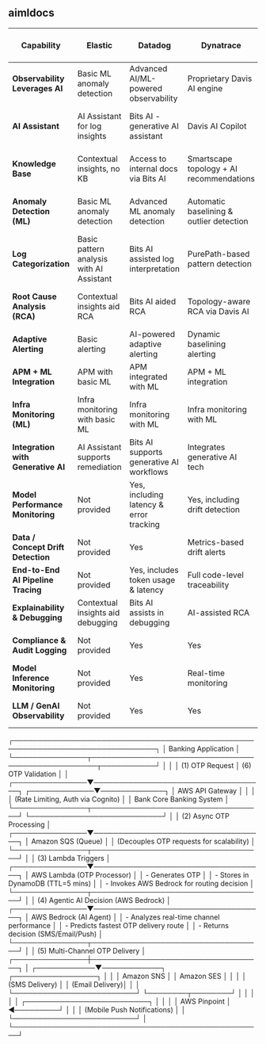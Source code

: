 ## aimldocs

| Capability                         | Elastic                                  | Datadog                                  | Dynatrace                                | IBM Instana + Watson AIOps            |
| ---------------------------------- | ---------------------------------------- | ---------------------------------------- | ---------------------------------------- | ------------------------------------- |
| **Observability Leverages AI**     | Basic ML anomaly detection               | Advanced AI/ML-powered observability     | Proprietary Davis AI engine              | Watson AIOps AI-driven observability  |
| **AI Assistant**                   | AI Assistant for log insights            | Bits AI - generative AI assistant        | Davis AI Copilot                         | Watson AIOps AI insights & automation |
| **Knowledge Base**                 | Contextual insights, no KB               | Access to internal docs via Bits AI      | Smartscape topology + AI recommendations | Knowledge graphs via Watson AIOps     |
| **Anomaly Detection (ML)**         | Basic ML anomaly detection               | Advanced ML anomaly detection            | Automatic baselining & outlier detection | Real-time AI-driven anomaly detection |
| **Log Categorization**             | Basic pattern analysis with AI Assistant | Bits AI assisted log interpretation      | PurePath-based pattern detection         | NLP-driven log grouping               |
| **Root Cause Analysis (RCA)**      | Contextual insights aid RCA              | Bits AI aided RCA                        | Topology-aware RCA via Davis AI          | Watson AIOps causal analysis & RCA    |
| **Adaptive Alerting**              | Basic alerting                           | AI-powered adaptive alerting             | Dynamic baselining alerting              | Predictive alerting                   |
| **APM + ML Integration**           | APM with basic ML                        | APM integrated with ML                   | APM + ML integration                     | AI-powered distributed tracing        |
| **Infra Monitoring (ML)**          | Infra monitoring with basic ML           | Infra monitoring with ML                 | Infra monitoring with ML                 | AI-driven infrastructure optimization |
| **Integration with Generative AI** | AI Assistant supports remediation        | Bits AI supports generative AI workflows | Integrates generative AI tech            | Watson AIOps supports generative AI   |
| **Model Performance Monitoring**   | Not provided                             | Yes, including latency & error tracking  | Yes, including drift detection           | Integrated with Watson AIOps          |
| **Data / Concept Drift Detection** | Not provided                             | Yes                                      | Metrics-based drift alerts               | Integrated with Watson AIOps          |
| **End-to-End AI Pipeline Tracing** | Not provided                             | Yes, includes token usage & latency      | Full code-level traceability             | Integrated AI workflow provenance     |
| **Explainability & Debugging**     | Contextual insights aid debugging        | Bits AI assists in debugging             | AI-assisted RCA                          | Watson AIOps for explainability       |
| **Compliance & Audit Logging**     | Not provided                             | Yes                                      | Yes                                      | Automated compliance checks           |
| **Model Inference Monitoring**     | Not provided                             | Yes                                      | Real-time monitoring                     | Integrated with Watson AIOps          |
| **LLM / GenAI Observability**      | Not provided                             | Yes                                      | Yes                                      | Supported via Watson AIOps            |











┌───────────────────────────────────────────────────────────────────────────────┐
│                              Banking Application                              │
└───────────────┬───────────────────────────────────────────────────┬───────────┘
                │                                                   │
                │ (1) OTP Request                                  │ (6) OTP Validation
                │                                                   │
┌───────────────▼───────────────────────────────────┐ ┌─────────────▼─────────────┐
│               AWS API Gateway                      │ │                           │
│ (Rate Limiting, Auth via Cognito)                 │ │  Bank Core Banking System │
└───────────────┬───────────────────────────────────┘ └───────────────────────────┘
                │
                │ (2) Async OTP Processing
                │
┌───────────────▼───────────────────────────────────┐
│               Amazon SQS (Queue)                  │
│ (Decouples OTP requests for scalability)          │
└───────────────┬───────────────────────────────────┘
                │
                │ (3) Lambda Triggers
                │
┌───────────────▼───────────────────────────────────┐
│               AWS Lambda (OTP Processor)          │
│ - Generates OTP                                   │
│ - Stores in DynamoDB (TTL=5 mins)                 │
│ - Invokes AWS Bedrock for routing decision        │
└───────────────┬───────────────────────────────────┘
                │
                │ (4) Agentic AI Decision (AWS Bedrock)
                │
┌───────────────▼───────────────────────────────────┐
│               AWS Bedrock (AI Agent)               │
│ - Analyzes real-time channel performance           │
│ - Predicts fastest OTP delivery route              │
│ - Returns decision (SMS/Email/Push)                │
└───────────────┬───────────────────────────────────┘
                │
                │ (5) Multi-Channel OTP Delivery
                │
┌───────────────┼───────────────────────────────────┐
│  ┌────────────▼────────────┐  ┌─────────────────┐  │
│  │       Amazon SNS        │  │    Amazon SES   │  │
│  │ (SMS Delivery)          │  │ (Email Delivery)│  │
│  └─────────────────────────┘  └────────┬────────┘  │
│                                        │           │
│  ┌─────────────────────────┐           │           │
│  │    AWS Pinpoint         │ ◄─────────┘           │
│  │ (Mobile Push Notifications)                     │
│  └─────────────────────────┘                     │
└───────────────────────────────────────────────────┘
